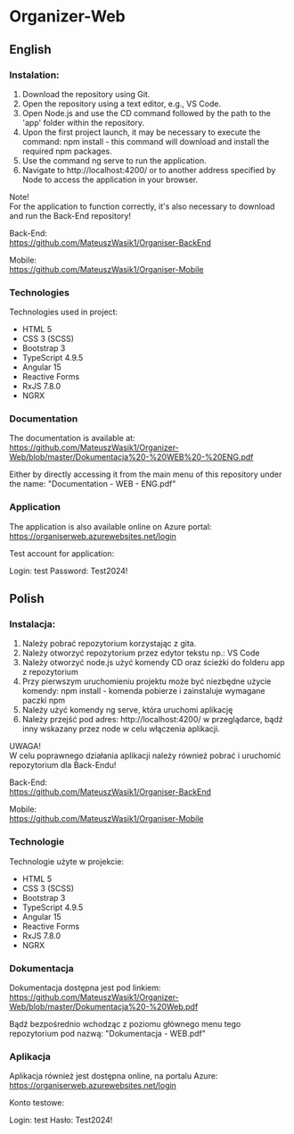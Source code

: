 # Organizer-Web
## English

### Instalation:

1. Download the repository using Git.
2. Open the repository using a text editor, e.g., VS Code.
3. Open Node.js and use the CD command followed by the path to the 'app' folder within the repository.
4. Upon the first project launch, it may be necessary to execute the command: npm install - this command will download and install the required npm packages.
5. Use the command ng serve to run the application.
6. Navigate to http://localhost:4200/ or to another address specified by Node to access the application in your browser.

Note!\
For the application to function correctly, it's also necessary to download and run the Back-End repository!

Back-End:\
https://github.com/MateuszWasik1/Organiser-BackEnd

Mobile:\
https://github.com/MateuszWasik1/Organiser-Mobile


### Technologies

Technologies used in project:
* HTML 5
* CSS 3 (SCSS)
* Bootstrap 3
* TypeScript 4.9.5
* Angular 15
* Reactive Forms
* RxJS 7.8.0
* NGRX

### Documentation 

The documentation is available at:\
https://github.com/MateuszWasik1/Organizer-Web/blob/master/Dokumentacja%20-%20WEB%20-%20ENG.pdf

Either by directly accessing it from the main menu of this repository under the name: "Documentation - WEB - ENG.pdf"


### Application 

The application is also available online on Azure portal: https://organiserweb.azurewebsites.net/login  

Test account for application:

Login: test
Password: Test2024!

## Polish

### Instalacja:

1. Należy pobrać repozytorium korzystając z gita.
2. Należy otworzyć repozytorium przez edytor tekstu np.: VS Code
3. Należy otworzyć node.js użyć komendy CD oraz ścieżki do folderu app z repozytorium
4. Przy pierwszym uruchomieniu projektu może być niezbędne użycie komendy: npm install - komenda pobierze i zainstaluje wymagane paczki npm
5. Należy użyć komendy ng serve, która uruchomi aplikację
6. Należy przejść pod adres: http://localhost:4200/ w przeglądarce, bądź inny wskazany przez node w celu włączenia aplikacji.

UWAGA!\
W celu poprawnego działania aplikacji należy również pobrać i uruchomić repozytorium dla Back-Endu!

Back-End:\
https://github.com/MateuszWasik1/Organiser-BackEnd

Mobile:\
https://github.com/MateuszWasik1/Organiser-Mobile


### Technologie

Technologie użyte w projekcie:
* HTML 5
* CSS 3 (SCSS)
* Bootstrap 3
* TypeScript 4.9.5
* Angular 15
* Reactive Forms
* RxJS 7.8.0
* NGRX


### Dokumentacja 

Dokumentacja dostępna jest pod linkiem:\
https://github.com/MateuszWasik1/Organizer-Web/blob/master/Dokumentacja%20-%20Web.pdf

Bądź bezpośrednio wchodząc z poziomu głównego menu tego repozytorium pod nazwą: "Dokumentacja - WEB.pdf" 


### Aplikacja 

Aplikacja również jest dostępna online, na portalu Azure: https://organiserweb.azurewebsites.net/login  

Konto testowe:

Login: test
Hasło: Test2024!
